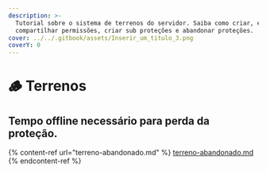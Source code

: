 ```yaml
---
description: >-
  Tutorial sobre o sistema de terrenos do servidor. Saiba como criar, expandir,
  compartilhar permissões, criar sub proteções e abandonar proteções.
cover: ../../.gitbook/assets/Inserir_um_titulo_3.png
coverY: 0
---
```


# 🪵 Terrenos

## Tempo offline necessário para perda da proteção.

{% content-ref url="terreno-abandonado.md" %}
[terreno-abandonado.md](terreno-abandonado.md)
{% endcontent-ref %}
